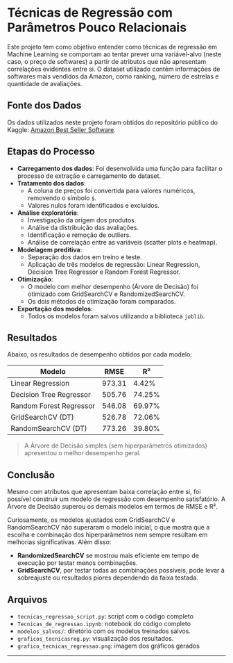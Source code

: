 # Técnicas de Regressão com Parâmetros Pouco Relacionais

Este projeto tem como objetivo entender como técnicas de regressão em Machine Learning se comportam ao tentar prever uma variável-alvo (neste caso, o preço de softwares) a partir de atributos que não apresentam correlações evidentes entre si. O dataset utilizado contém informações de softwares mais vendidos da Amazon, como ranking, número de estrelas e quantidade de avaliações.

## Fonte dos Dados

Os dados utilizados neste projeto foram obtidos do repositório público do Kaggle: [Amazon Best Seller Software](https://www.kaggle.com/datasets/kaverappa/amazon-best-seller-softwares).

## Etapas do Processo

- **Carregamento dos dados**: Foi desenvolvida uma função para facilitar o processo de extração e carregamento do dataset.
- **Tratamento dos dados**:
  - A coluna de preços foi convertida para valores numéricos, removendo o símbolo `$`.
  - Valores nulos foram identificados e excluídos.
- **Análise exploratória**:
  - Investigação da origem dos produtos.
  - Análise da distribuição das avaliações.
  - Identificação e remoção de outliers.
  - Análise de correlação entre as variáveis (scatter plots e heatmap).
- **Modelagem preditiva**:
  - Separação dos dados em treino e teste.
  - Aplicação de três modelos de regressão: Linear Regression, Decision Tree Regressor e Random Forest Regressor.
- **Otimização**:
  - O modelo com melhor desempenho (Árvore de Decisão) foi otimizado com GridSearchCV e RandomizedSearchCV.
  - Os dois métodos de otimização foram comparados.
- **Exportação dos modelos**:
  - Todos os modelos foram salvos utilizando a biblioteca `joblib`.

## Resultados

Abaixo, os resultados de desempenho obtidos por cada modelo:

| Modelo                   | RMSE   | R²     |
|--------------------------|--------|--------|
| Linear Regression        | 973.31 | 4.42%  |
| Decision Tree Regressor | 505.76 | 74.25% |
| Random Forest Regressor | 546.08 | 69.97% |
| GridSearchCV (DT)        | 526.78 | 72.06% |
| RandomSearchCV (DT)      | 773.26 | 39.80% |

> A Árvore de Decisão simples (sem hiperparâmetros otimizados) apresentou o melhor desempenho geral.

## Conclusão

Mesmo com atributos que apresentam baixa correlação entre si, foi possível construir um modelo de regressão com desempenho satisfatório. A Árvore de Decisão superou os demais modelos em termos de RMSE e R².

Curiosamente, os modelos ajustados com GridSearchCV e RandomSearchCV não superaram o modelo inicial, o que mostra que a escolha e combinação dos hiperparâmetros nem sempre resultam em melhorias significativas. Além disso:

- **RandomizedSearchCV** se mostrou mais eficiente em tempo de execução por testar menos combinações.
- **GridSearchCV**, por testar todas as combinações possíveis, pode levar à sobreajuste ou resultados piores dependendo da faixa testada.

## Arquivos

- `tecnicas_regressao_script.py`: script com o código completo
- `Tecnicas_de_regressao.ipynb`: notebook do código completo
- `modelos_salvos/`: diretório com os modelos treinados salvos.
- `graficos_tecnicasreg.py`: visualização dos resultados.
- `grafico_tecnicas_regressao.png`: imagem dos gráficos gerados 

---


